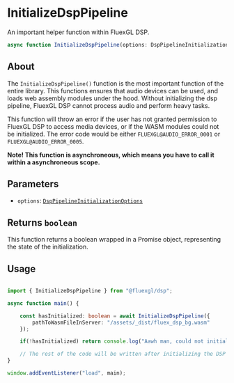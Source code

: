 # InitializeDspPipeline

An important helper function within FluexGL DSP. 

```ts
async function InitializeDspPipeline(options: DspPipelineInitializationOptions): Promise<boolean>;
```

## About

The ``InitializeDspPipeline()`` function is the most important function of the entire library. This functions ensures that audio devices can be used, and loads web assembly modules under the hood. Without initializing the dsp pipeline, FluexGL DSP cannot process audio and perform heavy tasks.

This function will throw an error if the user has not granted permission to FluexGL DSP to access media devices, or if the WASM modules could not be initialized. The error code would be either ``FLUEXGL@AUDIO_ERROR_0001`` or ``FLUEXGL@AUDIO_ERROR_0005``.

**Note! This function is asynchroneous, which means you have to call it within a asynchroneous scope.**

## Parameters
- ``options``: [``DspPipelineInitializationOptions``](../interfaces/DspPipelineInitializationOptions.md)

## Returns ``boolean``
This function returns a boolean wrapped in a Promise object, representing the state of the initialization. 

## Usage
```ts

import { InitializeDspPipeline } from "@fluexgl/dsp";

async function main() {

    const hasInitialized: boolean = await InitializeDspPipeline({
        pathToWasmFileInServer: "/assets/_dist/fluex_dsp_bg.wasm"
    });

    if(!hasInitialized) return console.log("Aawh man, could not initialize the DSP pipeline".);

    // The rest of the code will be written after initializing the DSP pipeline.
}

window.addEventListener("load", main);